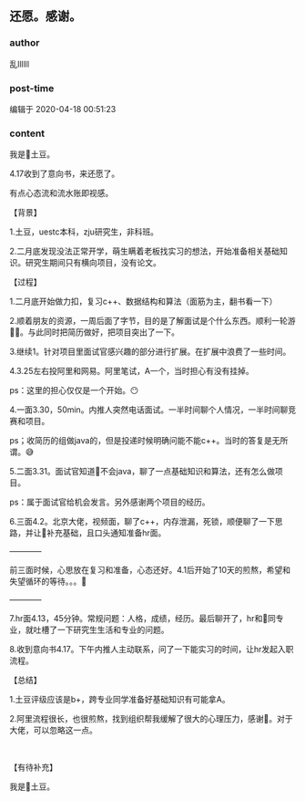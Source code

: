 ## 还愿。感谢。
### author 
乱llllll
### post-time 

编辑于  2020-04-18 00:51:23
### content 
<div class="post-topic-des nc-post-content">
 <p>
  我是🥔土豆。
 </p>
 <p>
  4.17收到了意向书，来还愿了。
 </p>
 <p>
  有点心态流和流水账即视感。
 </p>
 <p>
  【背景】
 </p>
 <p>
  1.土豆，uestc本科，zju研究生，非科班。
 </p>
 <p>
  2.二月底发现没法正常开学，萌生瞒着老板找实习的想法，开始准备相关基础知识。研究生期间只有横向项目，没有论文。
 </p>
 <p>
  【过程】
 </p>
 <p>
  1.二月底开始做力扣，复习c++、数据结构和算法（面筋为主，翻书看一下）
 </p>
 <p>
  2.顺着朋友的资源，一周后面了字节，目的是了解面试是个什么东西。顺利一轮游👍🏿。与此同时把简历做好，把项目突出了一下。
 </p>
 <p>
  3.继续1。针对项目里面试官感兴趣的部分进行扩展。在扩展中浪费了一些时间。
 </p>
 <p>
  4.3.25左右投阿里和网易。阿里笔试，A一个，当时担心有没有挂掉。
 </p>
 <p>
  ps：这里的担心仅仅是一个开始。😶
 </p>
 <p>
  4.一面3.30，50min。内推人突然电话面试。一半时间聊个人情况，一半时间聊竞赛和项目。
 </p>
 <p>
  ps；收简历的组做java的，但是投递时候明确问能不能c++。当时的答复是无所谓。😅
 </p>
 <p>
  5.二面3.31。面试官知道🥔不会java，聊了一点基础知识和算法，还有怎么做项目。
 </p>
 <p>
  ps：属于面试官给机会发言。另外感谢两个项目的经历。
 </p>
 <p>
  6.三面4.2。北京大佬，视频面，聊了c++，内存泄漏，死锁，顺便聊了一下思路，并让🥔补充基础，且口头通知准备hr面。
 </p>
 <p>
  ————
 </p>
 <p>
  前三面时候，心思放在复习和准备，心态还好。4.1后开始了10天的煎熬，希望和失望循环的等待。。。🤮
 </p>
 <p>
  ————
 </p>
 <p>
  7.hr面4.13，45分钟。常规问题：人格，成绩，经历。最后聊开了，hr和🥔同专业，就吐槽了一下研究生生活和专业的问题。
 </p>
 <p>
  8.收到意向书4.17。下午内推人主动联系，问了一下能实习的时间，让hr发起入职流程。
 </p>
 <p>
  【总结】
 </p>
 <p>
  1.土豆评级应该是b+，跨专业同学准备好基础知识有可能拿A。
 </p>
 <p>
  2.阿里流程很长，也很煎熬，找到组织帮我缓解了很大的心理压力，感谢🙏。对于大佬，可以忽略这一点。
 </p>
 <p>
  <br/>
 </p>
 <p>
  【有待补充】
 </p>
 <p>
  我是🥔土豆。
 </p>
</div>
